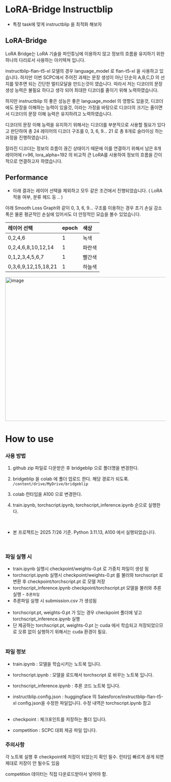 # LoRA-Bridge Instructblip 

- 특정 task에 맞게 instructblip 을 최적화 해보자


## LoRA-Bridge

LoRA Bridge는 LoRA 기술을 파인튜닝에 이용하지 않고 정보의 흐름을 유지하기 위한 하나의 다리로서 사용하는 아키텍쳐 입니다.

instructblip-flan-t5-xl 모델의 경우 language_model 로 flan-t5-xl 을 사용하고 있습니다. 하지만 이번 SCPC에서 주어진 과제는 문장 생성이 아닌 단순히 A,B,C,D 의 선지를 맞추면 되는 간단한 멀티모달을 만드는것이 였습니다. 따라서 저는 디코더의 문장 생성 능력은 불필요 하다고 생각 되어 최대한 디코더를 줄이기 위해 노력하였습니다. 

하지만 instructblip 의 좋은 성능은 좋은 language_model 의 영향도 있을것, 디코더에도 문장을 이해하는 능력이 있을것, 이라는 가정을 바탕으로 
디코더의 크기는 줄이면서 디코더의 문장 이해 능력은 유지하려고 노력하였습니다.

디코더의 문장 이해 능력을 유지하기 위해서는 디코더를 부분적으로 사용할 필요가 있다고 판단하여 총 24 레이어의 디코더 구조를 0, 3, 6, 9... 21 로 총 8개로 슬라이싱 하는 과정을 진행하였습니다. 

잘라진 디코더는 정보의 흐름이 끊긴 상태이기 때문에 이를 연결하기 위해서 남은 8개 레이어에 r=96, lora_alpha=192 의 비교적 큰 LoRA를 사용하여 정보의 흐름을 간이적으로 연결하고자 하였습니다. 



## Performance
- 아래 결과는 레이어 선택을 제외하고 모두 같은 조건에서 진행되었습니다. ( LoRA 적용 여부, 분류 헤드 등 .. ) 

아래 Smooth Loss Graph와 같이 0, 3, 6, 9... 구조를 이용하는 경우 초기 손실 감소 폭은 물론 평균적인 손실에 있어서도 더 안정적인 모습을 볼수 있었습니다. 

|레이어 선택|epoch|색상|
|:---|:---|:---|
|0,2,4,6|1|녹색|
|0,2,4,6,8,10,12,14|1|파란색|
|0,1,2,3,4,5,6,7|1|빨간색|
|0,3,6,9,12,15,18,21|1|하늘색|


<img width="700" height="450" alt="image" src="https://github.com/user-attachments/assets/9ce44e9c-d702-4d0b-8417-454cf54cdb77" />

# How to use 


### 사용 방법 

1. github zip 파일로 다운받은 후 bridgeblip 으로 폴더명을 변경한다.
2. bridgeblip 을 colab 에 폴더 업로드 한다.
    해당 경로가 되도록. `/content/drive/MyDrive/bridgeblip`

3. colab 런타임을 A100 으로 변경한다.
4. train.ipynb, torchscript.ipynb, torchscript_inference.ipynb 순으로 실행한다. 

<br>

- 본 프로젝트는 2025 7/26 기준. Python 3.11.13, A100 에서 실행되었습니다.

<br>

### 파일 실행 시 
- train.ipynb 실행시 checkpoint/weights-0.pt 로 가중치 파일이 생성 됨
- torchscript.ipynb 실행시 checkpoint/weights-0.pt 를 불러와 torchscript 로 변환 후 checkpoint/torchscript.pt 로 모델 저장
- torchscript_inference.ipynb checkpoint/torchscript.pt 모델을 불러와 추론 실행 - `추론파일`
- 추론파일 실행 시 submission.csv 가 생성됨
<br><br>
- torchscript.pt, weights-0.pt 가 있는 경우 checkpoint 폴더에 넣고 torchscript_inference.ipynb 실행 
- 단 제공하는 torchscript.pt, weights-0.pt 는 cuda 에서 학습되고 저장되었으므로 오류 없이 실행하기 위해서는 cuda 환경이 필요.
<br><br>

### 파일 정보
- train.ipynb : 모델을 학습시키는 노트북 입니다.
- torchscript.ipynb : 모델을 로드해서 torchscript 로 바꾸는 노트북 입니다.
- torchscript_inference.ipynb : 추론 코드 노트북 입니다.
- instructblip.config.json : huggingface 의 Salesforce/instructblip-flan-t5-xl config.json을 수정한 파일입니다. 수정 내역은 torchscript.ipynb 참고
<br><br>

- checkpoint : 체크포인트를 저장하는 폴더 입니다.
- competition : SCPC 대회 제공 파일 입니다.

### 주의사항 

각 노트북 실행 후 checkpoint에 저장이 되었는지 확인 필수.
런타임 빠르게 끊게 되면 제대로 저장이 안 될수도 있음

competition 데이터는 직접 다운로드받아서 넣어야 함.
